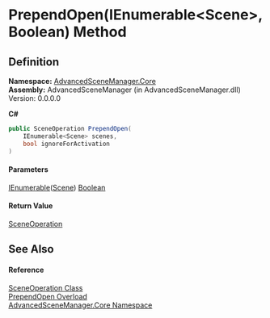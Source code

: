 # PrependOpen(IEnumerable\<Scene>, Boolean) Method

## Definition

**Namespace:** [AdvancedSceneManager.Core](N_AdvancedSceneManager_Core.md)\
**Assembly:** AdvancedSceneManager (in AdvancedSceneManager.dll) Version: 0.0.0.0

**C#**

```c#
public SceneOperation PrependOpen(
	IEnumerable<Scene> scenes,
	bool ignoreForActivation
)
```

#### Parameters

&#x20; [IEnumerable](https://learn.microsoft.com/dotnet/api/system.collections.generic.ienumerable-1)([Scene](T_AdvancedSceneManager_Models_Scene.md))   [Boolean](https://learn.microsoft.com/dotnet/api/system.boolean)&#x20;

#### Return Value

[SceneOperation](T_AdvancedSceneManager_Core_SceneOperation.md)

## See Also

#### Reference

[SceneOperation Class](T_AdvancedSceneManager_Core_SceneOperation.md)\
[PrependOpen Overload](Overload_AdvancedSceneManager_Core_SceneOperation_PrependOpen.md)\
[AdvancedSceneManager.Core Namespace](N_AdvancedSceneManager_Core.md)
